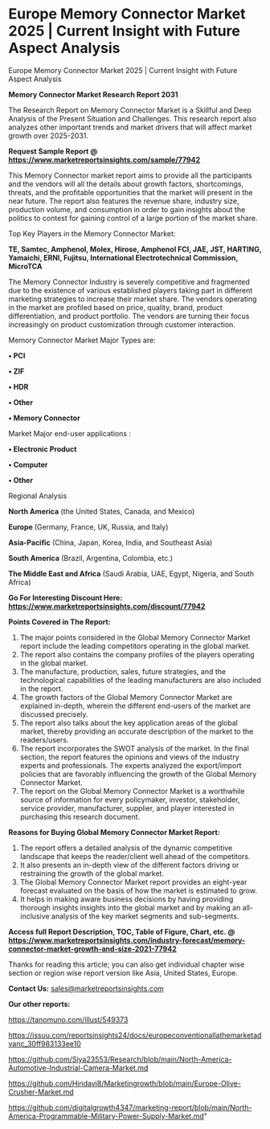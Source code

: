 # Europe Memory Connector Market 2025 | Current Insight with Future Aspect Analysis
Europe Memory Connector Market 2025 | Current Insight with Future Aspect Analysis

<strong>Memory Connector Market Research Report 2031</strong>

The Research Report on Memory Connector Market is a Skillful and Deep Analysis of the Present Situation and Challenges. This research report also analyzes other important trends and market drivers that will affect market growth over 2025-2031.

<strong>Request Sample Report @ <a href=https://www.marketreportsinsights.com/sample/77942>https://www.marketreportsinsights.com/sample/77942</a></strong>

This Memory Connector market report aims to provide all the participants and the vendors will all the details about growth factors, shortcomings, threats, and the profitable opportunities that the market will present in the near future. The report also features the revenue share, industry size, production volume, and consumption in order to gain insights about the politics to contest for gaining control of a large portion of the market share.

Top Key Players in the Memory Connector Market:

<strong>TE, Samtec, Amphenol, Molex, Hirose, Amphenol FCI, JAE, JST, HARTING, Yamaichi, ERNI, Fujitsu, International Electrotechnical Commission, MicroTCA</strong>

The Memory Connector Industry is severely competitive and fragmented due to the existence of various established players taking part in different marketing strategies to increase their market share. The vendors operating in the market are profiled based on price, quality, brand, product differentiation, and product portfolio. The vendors are turning their focus increasingly on product customization through customer interaction.

Memory Connector Market Major Types are:

<strong>• PCI

• ZIF

• HDR

• Other

• Memory Connector</strong>

Market Major end-user applications :

<strong>• Electronic Product

• Computer

• Other</strong>

Regional Analysis

</u><strong><b>North America</b></strong> (the United States, Canada, and Mexico)

<strong><b>Europe </b></strong>(Germany, France, UK, Russia, and Italy)

<strong><b>Asia-Pacific</b></strong> (China, Japan, Korea, India, and Southeast Asia)

<strong><b>South America</b></strong> (Brazil, Argentina, Colombia, etc.)

<strong><b>The Middle East and Africa</b></strong> (Saudi Arabia, UAE, Egypt, Nigeria, and South Africa)

<strong>Go For Interesting Discount Here: <a href=https://www.marketreportsinsights.com/discount/77942>https://www.marketreportsinsights.com/discount/77942</a></strong>

<strong>Points Covered in The Report:</strong>
<ol>
  <li>The major points considered in the Global Memory Connector Market report include the leading competitors operating in the global market.</li>
  <li>The report also contains the company profiles of the players operating in the global market.</li>
  <li>The manufacture, production, sales, future strategies, and the technological capabilities of the leading manufacturers are also included in the report.</li>
  <li>The growth factors of the Global Memory Connector Market are explained in-depth, wherein the different end-users of the market are discussed precisely.</li>
  <li>The report also talks about the key application areas of the global market, thereby providing an accurate description of the market to the readers/users.</li>
  <li>The report incorporates the SWOT analysis of the market. In the final section, the report features the opinions and views of the industry experts and professionals. The experts analyzed the export/import policies that are favorably influencing the growth of the Global Memory Connector Market.</li>
  <li>The report on the Global Memory Connector Market is a worthwhile source of information for every policymaker, investor, stakeholder, service provider, manufacturer, supplier, and player interested in purchasing this research document.</li>
</ol>
<strong>Reasons for Buying Global Memory Connector Market Report:</strong>

<ol>
  <li>The report offers a detailed analysis of the dynamic competitive landscape that keeps the reader/client well ahead of the competitors.</li>
  <li>It also presents an in-depth view of the different factors driving or restraining the growth of the global market.</li>
  <li>The Global Memory Connector Market report provides an eight-year forecast evaluated on the basis of how the market is estimated to grow.</li>
  <li>It helps in making aware business decisions by having providing thorough insights insights into the global market and by making an all-inclusive analysis of the key market segments and sub-segments.</li>
</ol>
<strong>Access full Report Description, TOC, Table of Figure, Chart, etc. @ <a href=https://www.marketreportsinsights.com/industry-forecast/memory-connector-market-growth-and-size-2021-77942>https://www.marketreportsinsights.com/industry-forecast/memory-connector-market-growth-and-size-2021-77942</a></strong>


Thanks for reading this article; you can also get individual chapter wise section or region wise report version like Asia, United States, Europe.

<strong>Contact Us:</strong>
sales@marketreportsinsights.com

<strong>Our other reports:</strong>

<a href=https://tanomuno.com/illust/549373>https://tanomuno.com/illust/549373</a>

<a href=https://issuu.com/reportsinsights24/docs/europeconventionallathemarketadvanc_30ff983133ee10>https://issuu.com/reportsinsights24/docs/europeconventionallathemarketadvanc_30ff983133ee10</a>

<a href=https://github.com/Siya23553/Research/blob/main/North-America-Automotive-Industrial-Camera-Market.md>https://github.com/Siya23553/Research/blob/main/North-America-Automotive-Industrial-Camera-Market.md</a>

<a href=https://github.com/Hindavi8/Marketingrowth/blob/main/Europe-Olive-Crusher-Market.md>https://github.com/Hindavi8/Marketingrowth/blob/main/Europe-Olive-Crusher-Market.md</a>

<a href=https://github.com/digitalgrowth4347/marketing-report/blob/main/North-America-Programmable-Military-Power-Supply-Market.md>https://github.com/digitalgrowth4347/marketing-report/blob/main/North-America-Programmable-Military-Power-Supply-Market.md</a>"
